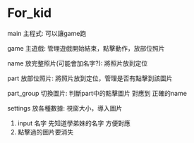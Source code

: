 # For_kid

main 主程式:
可以讓game跑

game 主遊戲:
管理遊戲開始結束，點擊動作，放部位照片

name 放完整照片(可能會加名字?):
將照片放到定位

part 放部位照片:
將照片放到定位，管理是否有點擊到該圖片

part_group 切換圖片:
判斷part中的點擊圖片 對應到 正確的name

settings 放各種數據:
視窗大小，導入圖片

1. input 名字 先知道學弟妹的名字 方便對應
2. 點擊過的圖片要消失
